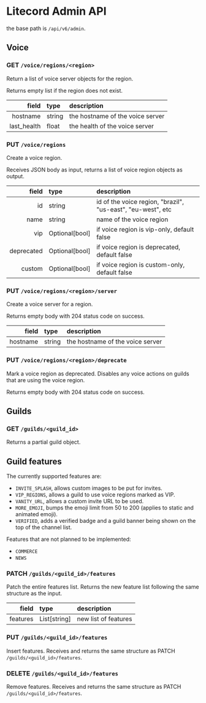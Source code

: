 # Litecord Admin API

the base path is `/api/v6/admin`.

## Voice

### GET `/voice/regions/<region>`

Return a list of voice server objects for the region.

Returns empty list if the region does not exist.

| field | type | description |
| --: | :-- | :-- |
| hostname | string | the hostname of the voice server |
| last\_health | float | the health of the voice server |

### PUT `/voice/regions`

Create a voice region.

Receives JSON body as input, returns a list of voice region objects as output.

| field | type | description |
| --: | :-- | :-- |
| id | string | id of the voice region, "brazil", "us-east", "eu-west", etc |
| name | string | name of the voice region |
| vip | Optional[bool] | if voice region is vip-only, default false |
| deprecated | Optional[bool] | if voice region is deprecated, default false |
| custom | Optional[bool] | if voice region is custom-only, default false |

### PUT `/voice/regions/<region>/server`

Create a voice server for a region.

Returns empty body with 204 status code on success.

| field | type | description |
| --: | :-- | :-- |
| hostname | string | the hostname of the voice server |

### PUT `/voice/regions/<region>/deprecate`

Mark a voice region as deprecated. Disables any voice actions on guilds that are
using the voice region.

Returns empty body with 204 status code on success.

## Guilds

### GET `/guilds/<guild_id>`

Returns a partial guild object.

## Guild features

The currently supported features are:
 - `INVITE_SPLASH`, allows custom images to be put for invites.
 - `VIP_REGIONS`, allows a guild to use voice regions marked as VIP.
 - `VANITY_URL`, allows a custom invite URL to be used.
 - `MORE_EMOJI`, bumps the emoji limit from 50 to 200 (applies to static and
    animated emoji).
 - `VERIFIED`, adds a verified badge and a guild banner being shown on the
    top of the channel list.

Features that are not planned to be implemented:
 - `COMMERCE`
 - `NEWS`

### PATCH `/guilds/<guild_id>/features`

Patch the entire features list. Returns the new feature list following the same
structure as the input.

| field | type | description |
| --: | :-- | :-- |
| features | List[string] | new list of features |

### PUT `/guilds/<guild_id>/features`

Insert features. Receives and returns the same structure as
PATCH `/guilds/<guild_id>/features`.

### DELETE `/guilds/<guild_id>/features`

Remove features. Receives and returns the same structure as
PATCH `/guilds/<guild_id>/features`.
